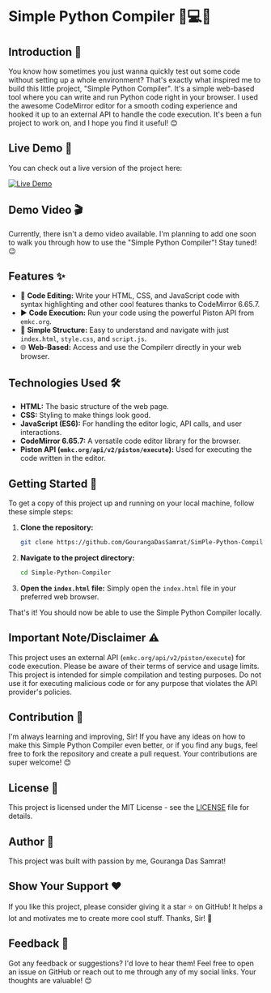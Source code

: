 # Simple Python Compiler 🐍💻✨

## Introduction 👋

You know how sometimes you just wanna quickly test out some code without setting up a whole environment? That's exactly what inspired me to build this little project, "Simple Python Compiler". It's a simple web-based tool where you can write and run Python code right in your browser. I used the awesome CodeMirror editor for a smooth coding experience and hooked it up to an external API to handle the code execution. It's been a fun project to work on, and I hope you find it useful! 😊

## Live Demo 🚀

You can check out a live version of the project here:

[![Live Demo](https://img.shields.io/badge/Live%20Demo-Available-brightgreen)](YOUR_LIVE_DEMO_URL_HERE)



## Demo Video 🎬

Currently, there isn't a demo video available. I'm planning to add one soon to walk you through how to use the "Simple Python Compiler"! Stay tuned! 😉

## Features ✨

* 📝 **Code Editing:** Write your HTML, CSS, and JavaScript code with syntax highlighting and other cool features thanks to CodeMirror 6.65.7.
* ▶️ **Code Execution:** Run your code using the powerful Piston API from `emkc.org`.
* 📁 **Simple Structure:** Easy to understand and navigate with just `index.html`, `style.css`, and `script.js`.
* 🌐 **Web-Based:** Access and use the Compilerr directly in your web browser.

## Technologies Used 🛠️

* **HTML:** The basic structure of the web page.
* **CSS:** Styling to make things look good.
* **JavaScript (ES6):** For handling the editor logic, API calls, and user interactions.
* **CodeMirror 6.65.7:** A versatile code editor library for the browser.
* **Piston API (`emkc.org/api/v2/piston/execute`):** Used for executing the code written in the editor.

## Getting Started 🚀

To get a copy of this project up and running on your local machine, follow these simple steps:

1.  **Clone the repository:**
    ```bash
    git clone https://github.com/GourangaDasSamrat/SimPle-Python-Compiler.git
    ```

2.  **Navigate to the project directory:**
    ```bash
    cd Simple-Python-Compiler
    ```

3.  **Open the `index.html` file:**
    Simply open the `index.html` file in your preferred web browser.

That's it! You should now be able to use the Simple Python Compiler locally.

## Important Note/Disclaimer ⚠️

This project uses an external API (`emkc.org/api/v2/piston/execute`) for code execution. Please be aware of their terms of service and usage limits. This project is intended for simple compilation and testing purposes. Do not use it for executing malicious code or for any purpose that violates the API provider's policies.

## Contribution 🙌

I'm always learning and improving, Sir! If you have any ideas on how to make this Simple Python Compiler even better, or if you find any bugs, feel free to fork the repository and create a pull request. Your contributions are super welcome! 😊

## License 📜

This project is licensed under the MIT License - see the [LICENSE](LICENSE) file for details.

## Author 👑

This project was built with passion by me, Gouranga Das Samrat!



## Show Your Support ❤️

If you like this project, please consider giving it a star ⭐ on GitHub! It helps a lot and motivates me to create more cool stuff. Thanks, Sir! 🙏

## Feedback 📩

Got any feedback or suggestions? I'd love to hear them! Feel free to open an issue on GitHub or reach out to me through any of my social links. Your thoughts are valuable! 😊